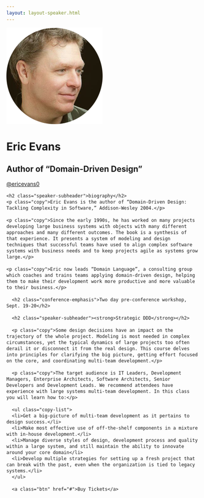 ```yaml
---
layout: layout-speaker.html
---
```


<div class="container section featured-speaker">
  <div class="row">
  <div class="col-xs-12 col-sm-2 img-container">
    <img class="speaker-page-img" src="../img/speakers/Eric-Evans-ON.png" />
  </div>
  <div class="col-xs-12 col-sm-10 copy-container">
    <h1 class="speaker-header">Eric Evans</h1>
    <h2 class="speaker-subtitle">Author of “Domain-Driven Design”</h2>
    <p class="copy"><a class="speaker-handle" href="https://twitter.com/ericevans0" target="_blank">@ericevans0</a></p>

    <h2 class="speaker-subheader">biography</h2>
    <p class="copy">Eric Evans is the author of “Domain-Driven Design: Tackling Complexity in Software,” Addison-Wesley 2004.</p>

    <p class="copy">Since the early 1990s, he has worked on many projects developing large business systems with objects with many different approaches and many different outcomes. The book is a synthesis of that experience. It presents a system of modeling and design techniques that successful teams have used to align complex software systems with business needs and to keep projects agile as systems grow large.</p>

    <p class="copy">Eric now leads “Domain Language”, a consulting group which coaches and trains teams applying domain-driven design, helping them to make their development work more productive and more valuable to their business.</p>

      <h2 class="conference-emphasis">Two day pre-conference workshop, Sept. 19-20</h2>

      <h2 class="speaker-subheader"><strong>Strategic DDD</strong></h2>

      <p class="copy">Some design decisions have an impact on the trajectory of the whole project. Modeling is most needed in complex circumstances, yet the typical dynamics of large projects too often derail it or disconnect it from the real design. This course delves into principles for clarifying the big picture, getting effort focused on the core, and coordinating multi-team development.</p>

      <p class="copy">The target audience is IT Leaders, Development Managers, Enterprise Architects, Software Architects, Senior Developers and Development Leads. We recommend attendees have experience with large systems multi-team development. In this class you will learn how to:</p>

      <ul class="copy-list">
      <li>Get a big-picture of multi-team development as it pertains to design success.</li>
      <li>Make most effective use of off-the-shelf components in a mixture with in-house development.</li>
      <li>Manage diverse styles of design, development process and quality within a large system, and still maintain the ability to innovate around your core domain</li>
      <li>Develop multiple strategies for setting up a fresh project that can break with the past, even when the organization is tied to legacy systems.</li>
      </ul>

      <a class="btn" href="#">Buy Tickets</a>
  </div>
</div>
</div>
